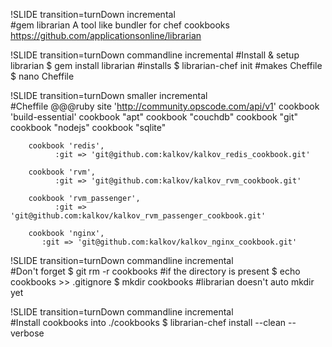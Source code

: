 !SLIDE transition=turnDown incremental	
#gem librarian
A tool like bundler for chef cookbooks
<https://github.com/applicationsonline/librarian>

!SLIDE transition=turnDown commandline incremental
#Install & setup librarian
	$ gem install librarian #installs
	$ librarian-chef init #makes Cheffile
	$ nano Cheffile

!SLIDE transition=turnDown smaller incremental	
#Cheffile
	@@@ruby
		site 'http://community.opscode.com/api/v1'
  		cookbook 'build-essential'
  		cookbook "apt"
  		cookbook "couchdb"
  		cookbook "git"
  		cookbook "nodejs"
  		cookbook "sqlite"
  
  		cookbook 'redis',
    		  :git => 'git@github.com:kalkov/kalkov_redis_cookbook.git'

  		cookbook 'rvm',
         	  :git => 'git@github.com:kalkov/kalkov_rvm_cookbook.git'
   
  		cookbook 'rvm_passenger',
    		  :git => 'git@github.com:kalkov/kalkov_rvm_passenger_cookbook.git'
   
  		cookbook 'nginx',
   		   :git => 'git@github.com:kalkov/kalkov_nginx_cookbook.git'

!SLIDE transition=turnDown commandline incremental	
#Don't forget
	$ git rm -r cookbooks #if the directory is present
	$ echo cookbooks >> .gitignore
	$ mkdir cookbooks #librarian doesn't auto mkdir yet

!SLIDE transition=turnDown commandline incremental	
#Install cookbooks into ./cookbooks
	$ librarian-chef install --clean --verbose
